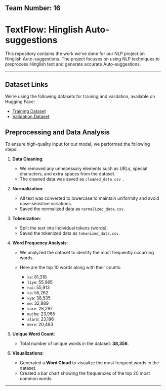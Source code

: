 ## Team Number: 16 
# TextFlow: Hinglish Auto-suggestions


This repository contains the work we've done for our NLP project on Hinglish Auto-suggestions. The project focuses on using NLP techniques to preprocess Hinglish text and generate accurate Auto-suggestions.  



---

## Dataset Links  
 We’re using the following datasets for training and validation, available on Hugging Face:

- [Training Dataset](https://huggingface.co/datasets/DanArnin/Hinglish/viewer/default/train)  
- [Validation Dataset](https://huggingface.co/datasets/DanArnin/Hinglish/viewer/default/validation)

## Preprocessing and Data Analysis  

To ensure high-quality input for our model, we performed the following steps:

1. **Data Cleaning**:  
   - We removed any unnecessary elements such as URLs, special characters, and extra spaces from the dataset.
   - The cleaned data was saved as `cleaned_data.csv `.

2. **Normalization**:  
   - All text was converted to lowercase to maintain uniformity and avoid case-sensitive variations.
   - Saved the normalized data as `normalized_data.csv`.  

3. **Tokenization**:  
   - Split the text into individual tokens (words).  
   - Saved the tokenized data as `tokenized_data.csv`.  

4. **Word Frequency Analysis**:  
   - We analyzed the dataset to identify the most frequently occurring words.
   - Here are the top 10 words along with their counts:

     - `ke`: 81,318  
     - `liye`: 55,985  
     - `hai`: 55,913  
     - `ko`: 55,262  
     - `kya`: 38,535  
     - `me`: 32,989  
     - `kare`: 28,297  
     - `mujhe`: 23,965  
     - `alarm`: 23,196  
     - `mere`: 20,463  

5. **Unique Word Count**:  
   - Total number of unique words in the dataset: **38,356**.  

6. **Visualizations**:  
   - Generated a **Word Cloud** to visualize the most frequent words in the dataset.  
   - Created a bar chart showing the frequencies of the top 20 most common words.

---

